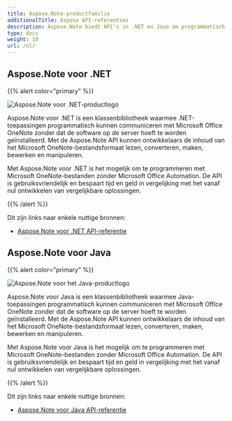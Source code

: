 ```yaml
---
title: Aspose.Note-productfamilie
additionalTitle: Aspose API-referenties
description: Aspose.Note biedt API's in .NET en Java om programmatisch te communiceren met Microsoft Office OneNote zonder dat de software op de server hoeft te worden geïnstalleerd. Met de Aspose.Note API's kunnen ontwikkelaars de inhoud van het Microsoft OneNote-bestandsformaat lezen, converteren, maken, bewerken en manipuleren.
type: docs
weight: 10
url: /nl/
---
```


## Aspose.Note voor .NET

{{% alert color="primary" %}} 

![Aspose.Note voor .NET-productlogo](../home_1.png)

Aspose.Note voor .NET is een klassenbibliotheek waarmee .NET-toepassingen programmatisch kunnen communiceren met Microsoft Office OneNote zonder dat de software op de server hoeft te worden geïnstalleerd. Met de Aspose.Note API kunnen ontwikkelaars de inhoud van het Microsoft OneNote-bestandsformaat lezen, converteren, maken, bewerken en manipuleren.

Met Aspose.Note voor .NET is het mogelijk om te programmeren met Microsoft OneNote-bestanden zonder Microsoft Office Automation. De API is gebruiksvriendelijk en bespaart tijd en geld in vergelijking met het vanaf nul ontwikkelen van vergelijkbare oplossingen.

{{% /alert %}} 

Dit zijn links naar enkele nuttige bronnen:
- [Aspose.Note voor .NET API-referentie](/note/nl/net/)

## Aspose.Note voor Java

{{% alert color="primary" %}}

![Aspose.Note voor het Java-productlogo](../home_2.png)

Aspose.Note voor Java is een klassenbibliotheek waarmee Java-toepassingen programmatisch kunnen communiceren met Microsoft Office OneNote zonder dat de software op de server hoeft te worden geïnstalleerd. Met de Aspose.Note API kunnen ontwikkelaars de inhoud van het Microsoft OneNote-bestandsformaat lezen, converteren, maken, bewerken en manipuleren.

Met Aspose.Note voor Java is het mogelijk om te programmeren met Microsoft OneNote-bestanden zonder Microsoft Office Automation. De API is gebruiksvriendelijk en bespaart tijd en geld in vergelijking met het vanaf nul ontwikkelen van vergelijkbare oplossingen.

{{% /alert %}} 

Dit zijn links naar enkele nuttige bronnen:
- [Aspose.Note voor Java API-referentie](/note/java/)